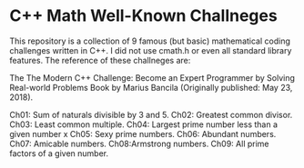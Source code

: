 # C++ Math Well-Known Challneges

This repository is a collection of 9 famous (but basic) mathematical coding challenges written in C++. 
I did not use cmath.h or even all standard library features.
The reference of these challneges are:

The The Modern C++ Challenge: Become an Expert Programmer by Solving Real-world Problems 
Book by Marius Bancila (Originally published: May 23, 2018).

Ch01: Sum of naturals divisible by 3 and 5.
Ch02: Greatest common divisor.
Ch03: Least common multiple.
Ch04: Largest prime number less than a given number x
Ch05: Sexy prime numbers.
Ch06: Abundant numbers.
Ch07: Amicable numbers.
Ch08:Armstrong numbers.
Ch09: All prime factors of a given number.
